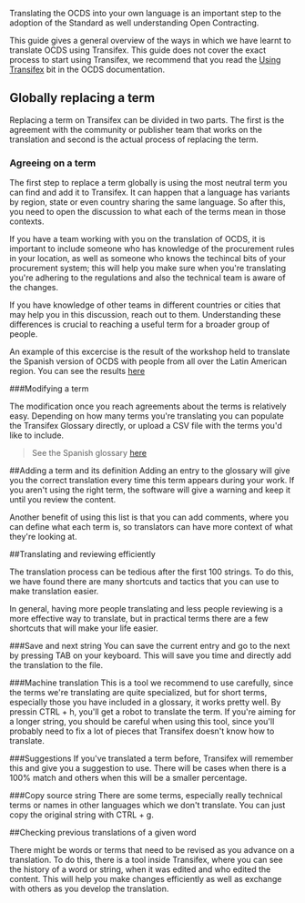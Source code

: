 Translating the OCDS into your own language is an important step to the adoption of the Standard as well understanding Open Contracting. 

This guide gives a general overview of the ways in which we have learnt to translate OCDS using Transifex. This guide does not cover the exact process to start using Transifex, we recommend that you read the [Using Transifex](http://ocds-standard-development-handbook.readthedocs.io/en/latest/standard/translation/#using-transifex) bit in the OCDS documentation. 

## Globally replacing a term

Replacing a term on Transifex can be divided in two parts. The first is the agreement with the community or publisher team that works on the translation and second is the actual process of replacing the term. 

### Agreeing on a term

The first step to replace a term globally is using the most neutral term you can find and add it to Transifex. It can happen that a language has variants by region, state or even country sharing the same language. So after this, you need to open the discussion to what each of the terms mean in those contexts. 

If you have a team working with you on the translation of OCDS, it is important to include someone who has knowledge of the procurement rules in your location, as well as someone who knows the techincal bits of your procurement system; this will help you make sure when you're translating you're adhering to the regulations and also the technical team is aware of the changes. 

If you have knowledge of other teams in different countries or cities that may help you in this discussion, reach out to them. Understanding these differences is crucial to reaching a useful term for a broader group of people.

An example of this excercise is the result of the workshop held to translate the Spanish version of OCDS with people from all over the Latin American region. You can see the results [here](https://docs.google.com/spreadsheets/d/1QLlt5EAJCEtIFXA3L6--cWey-FdQPP_bmwGQV6mXauc/edit#gid=1648356123)

###Modifying a term

The modification once you reach agreements about the terms is relatively easy. Depending on how many terms you're translating you can populate the Transifex Glossary directly, or upload a CSV file with the terms you'd like to include. 

> See the Spanish glossary [here](https://www.transifex.com/OpenDataServices/open-contracting-standard-1-1/glossary/es/)

##Adding a term and its definition
Adding an entry to the glossary will give you the correct translation every time this term appears during your work. If you aren't using the right term, the software will give a warning and keep it until you review the content. 

Another benefit of using this list is that you can add comments, where you can define what each term is, so translators can have more context of what they're looking at. 

##Translating and reviewing efficiently

The translation process can be tedious after the first 100 strings. To do this, we have found there are many shortcuts and tactics that you can use to make translation easier. 

In general, having more people translating and less people reviewing is a more effective way to translate, but in practical terms there are a few shortcuts that will make your life easier. 

###Save and next string
You can save the current entry and go to the next by pressing TAB on your keyboard. This will save you time and directly add the translation to the file. 

###Machine translation
This is a tool we recommend to use carefully, since the terms we're translating are quite specialized, but for short terms, especially those you have included in a glossary, it works pretty well. By pressin CTRL + h, you'll get a robot to translate the term. If you're aiming for a longer string, you should be careful when using this tool, since you'll probably need to fix a lot of pieces that Transifex doesn't know how to translate. 

###Suggestions
If you've translated a term before, Transifex will remember this and give you a suggestion to use. There will be cases when there is a 100% match and others when this will be a smaller percentage. 

###Copy source string
There are some terms, especially really technical terms or names in other languages which we don't translate. You can just copy the original string with CTRL + g.

##Checking previous translations of a given word

There might be words or terms that need to be revised as you advance on a translation. To do this, there is a tool inside Transifex, where you can see the history of a word or string, when it was edited and who edited the content. This will help you make changes efficiently as well as exchange with others as you develop the translation. 
